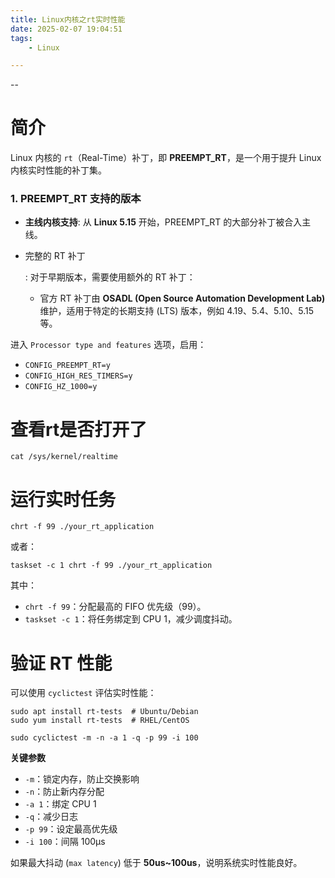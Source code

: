 ```yaml
---
title: Linux内核之rt实时性能
date: 2025-02-07 19:04:51
tags:
	- Linux

---
```


--

# 简介

Linux 内核的 `rt`（Real-Time）补丁，即 **PREEMPT_RT**，是一个用于提升 Linux 内核实时性能的补丁集。

### **1. PREEMPT_RT 支持的版本**

- **主线内核支持**: 从 **Linux 5.15** 开始，PREEMPT_RT 的大部分补丁被合入主线。

- 完整的 RT 补丁

  : 对于早期版本，需要使用额外的 RT 补丁：

  - 官方 RT 补丁由 **OSADL (Open Source Automation Development Lab)** 维护，适用于特定的长期支持 (LTS) 版本，例如 4.19、5.4、5.10、5.15 等。



进入 `Processor type and features` 选项，启用：

- `CONFIG_PREEMPT_RT=y`
- `CONFIG_HIGH_RES_TIMERS=y`
- `CONFIG_HZ_1000=y`

# 查看rt是否打开了

```
cat /sys/kernel/realtime
```

# **运行实时任务**

```
chrt -f 99 ./your_rt_application
```

或者：

```
taskset -c 1 chrt -f 99 ./your_rt_application
```

其中：

- `chrt -f 99`：分配最高的 FIFO 优先级（99）。
- `taskset -c 1`：将任务绑定到 CPU 1，减少调度抖动。



# **验证 RT 性能**

可以使用 `cyclictest` 评估实时性能：

```
sudo apt install rt-tests  # Ubuntu/Debian
sudo yum install rt-tests  # RHEL/CentOS

sudo cyclictest -m -n -a 1 -q -p 99 -i 100
```

**关键参数**

- `-m`：锁定内存，防止交换影响
- `-n`：防止新内存分配
- `-a 1`：绑定 CPU 1
- `-q`：减少日志
- `-p 99`：设定最高优先级
- `-i 100`：间隔 100μs

如果最大抖动 (`max latency`) 低于 **50us~100us**，说明系统实时性能良好。
